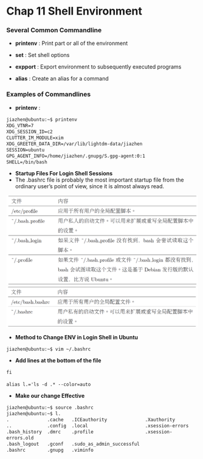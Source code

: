 # Chap 11 Shell Environment

### Several Common Commandline

* **printenv** : Print part or all of the environment

* **set** : Set shell options

* **expport** : Export environment to subsequently executed programs

* **alias** : Create an alias for a command



### Examples of Commandlines

* **printenv** : 


```
jiazhen@ubuntu:~$ printenv
XDG_VTNR=7
XDG_SESSION_ID=c2
CLUTTER_IM_MODULE=xim
XDG_GREETER_DATA_DIR=/var/lib/lightdm-data/jiazhen
SESSION=ubuntu
GPG_AGENT_INFO=/home/jiazhen/.gnupg/S.gpg-agent:0:1
SHELL=/bin/bash
```

* **Startup Files For Login Shell Sessions**
* The .bashrc file is probably the most important startup file from the ordinary user’s
point of view, since it is almost always read.

<img src="Chap11/startupfile_login1.png" width="700">

<img src="Chap11/startupfile_nonlogin2.png" width="700">

* **Method to Change ENV in Login Shell in Ubuntu**

```
jiazhen@ubuntu:~$ vim ~/.bashrc
```

* **Add lines at the bottom of the file**

```
fi

alias l.='ls -d .* --color=auto
```
* **Make our change Effective**

```
jiazhen@ubuntu:~$ source .bashrc
jiazhen@ubuntu:~$ l.
.              .cache   .ICEauthority              .Xauthority
..             .config  .local                     .xsession-errors
.bash_history  .dmrc    .profile                   .xsession-errors.old
.bash_logout   .gconf   .sudo_as_admin_successful
.bashrc        .gnupg   .viminfo
```